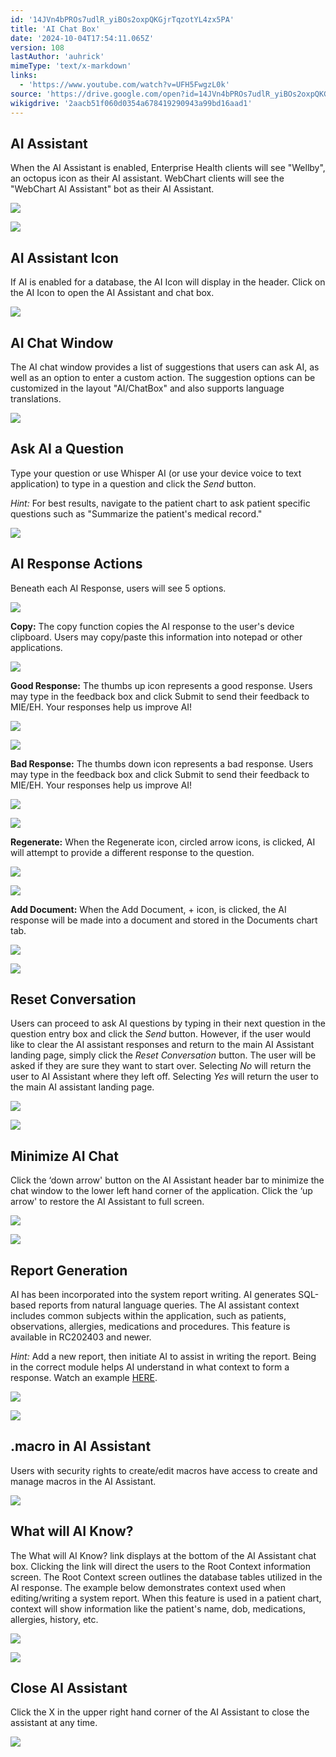 ```yaml
---
id: '14JVn4bPROs7udlR_yiBOs2oxpQKGjrTqzotYL4zx5PA'
title: 'AI Chat Box'
date: '2024-10-04T17:54:11.065Z'
version: 108
lastAuthor: 'auhrick'
mimeType: 'text/x-markdown'
links:
  - 'https://www.youtube.com/watch?v=UFH5FwgzL0k'
source: 'https://drive.google.com/open?id=14JVn4bPROs7udlR_yiBOs2oxpQKGjrTqzotYL4zx5PA'
wikigdrive: '2aacb51f060d0354a678419290943a99bd16aad1'
---
```

## AI Assistant

When the AI Assistant is enabled, Enterprise Health clients will see "Wellby", an octopus icon as their AI assistant. WebChart clients will see the "WebChart AI Assistant" bot as their AI Assistant.

![](../ai-chat-box.assets/4a592aa2b27faafc5cc0b71419707283.png)

![](../ai-chat-box.assets/4c91b23b8ae8307ae3e47959ffaceddf.png)
## AI Assistant Icon

If AI is enabled for a database, the AI Icon will display in the header. Click on the AI Icon to open the AI Assistant and chat box.

![](../ai-chat-box.assets/0e350231586c47faf8f2bf2324a34811.png)
## AI Chat Window

The AI chat window provides a list of suggestions that users can ask AI, as well as an option to enter a custom action. The suggestion options can be customized in the layout "AI/ChatBox" and also supports language translations.

![](../ai-chat-box.assets/78b92ad60f2e8602ff6347cb4b175e94.png)

## Ask AI a Question

Type your question or use Whisper AI (or use your device voice to text application) to type in a question and click the *Send* button.

*Hint:* For best results, navigate to the patient chart to ask patient specific questions such as "Summarize the patient's medical record."

![](../ai-chat-box.assets/7fba7a9967539163d32d67809d49e757.png)

## AI Response Actions

Beneath each AI Response, users will see 5 options.

![](../ai-chat-box.assets/e8cd1a40c0b2e453d34264c43813db55.png)

**Copy:** The copy function copies the AI response to the user's device clipboard. Users may copy/paste this information into notepad or other applications.

![](../ai-chat-box.assets/e572239ee7e4973b3d4a5fe7188161e2.png)

**Good Response:** The thumbs up icon represents a good response. Users may type in the feedback box and click Submit to send their feedback to MIE/EH. Your responses help us improve AI!

![](../ai-chat-box.assets/135cde57d9f3f5b6df24c813886240d5.png)

![](../ai-chat-box.assets/e95d17e73c00e1d3d0fa58909bf03949.png)

**Bad Response:** The thumbs down icon represents a bad response. Users may type in the feedback box and click Submit to send their feedback to MIE/EH. Your responses help us improve AI!

![](../ai-chat-box.assets/6843eae04a66ddb7dea2dfd854061d94.png)

![](../ai-chat-box.assets/bc75496847f383d54c31616cb9fda092.png)

**Regenerate:** When the Regenerate icon, circled arrow icons, is clicked, AI will attempt to provide a different response to the question.

![](../ai-chat-box.assets/8be594f6a1061d76b42e2534aaa8f86e.png)

![](../ai-chat-box.assets/181e9c48ed57e8be91bc3d6698c7dacb.png)

**Add Document:** When the Add Document, + icon, is clicked, the AI response will be made into a document and stored in the Documents chart tab.

![](../ai-chat-box.assets/1462c61b518c24f3d8f98165f01c4e8b.png)

![](../ai-chat-box.assets/a06070c92e77ce3b5f3e6693fd89c593.png)

## Reset Conversation

Users can proceed to ask AI questions by typing in their next question in the question entry box and click the *Send* button. However, if the user would like to clear the AI assistant responses and return to the main AI Assistant landing page, simply click the *Reset Conversation* button. The user will be asked if they are sure they want to start over. Selecting *No* will return the user to AI Assistant where they left off. Selecting *Yes* will return the user to the main AI assistant landing page.

![](../ai-chat-box.assets/dda98544b0c7b0d444c2ba04223aa4a0.png)

![](../ai-chat-box.assets/8d25cfc2b8e24d66026f1819593e760f.png)

## Minimize AI Chat

Click the ‘down arrow' button on the AI Assistant header bar to minimize the chat window to the lower left hand corner of the application. Click the ‘up arrow' to restore the AI Assistant to full screen.

![](../ai-chat-box.assets/d7ddffd63c6b556c0d2ad62886b35daa.png)

![](../ai-chat-box.assets/e8cf9f62cb469e79de4dc30ccf2bdc22.png)
## Report Generation

AI has been incorporated into the system report writing. AI generates SQL-based reports from natural language queries. The AI assistant context includes common subjects within the application, such as patients, observations, allergies, medications and procedures. This feature is available in RC202403 and newer.

*Hint:* Add a new report, then initiate AI to assist in writing the report. Being in the correct module helps AI understand in what context to form a response. Watch an example [HERE](https://youtube.be/UFH5FwgzL0k).

![](../ai-chat-box.assets/f3ef7b35bc3d646d41552a34a589afa0.png)

![](../ai-chat-box.assets/9edbdda93d30d44bb45ebe0d9d23d2c6.png)

## .macro in AI Assistant

Users with security rights to create/edit macros have access to create and manage macros in the AI Assistant.

![](../ai-chat-box.assets/b84822dc5c06790106793f63cac65312.png)

## What will AI Know?

The What will AI Know? link displays at the bottom of the AI Assistant chat box. Clicking the link will direct the users to the Root Context information screen. The Root Context screen outlines the database tables utilized in the AI response. The example below demonstrates context used when editing/writing a system report. When this feature is used in a patient chart, context will show information like the patient's name, dob, medications, allergies, history, etc.

![](../ai-chat-box.assets/9bbc02eaecd20b5c6b7b753b983fddc1.png)

![](../ai-chat-box.assets/946beda48f1487c685685d050b3b591e.png)

## Close AI Assistant

Click the X in the upper right hand corner of the AI Assistant to close the assistant at any time.

![](../ai-chat-box.assets/6265974ef1658d024be94965995a7860.png)
